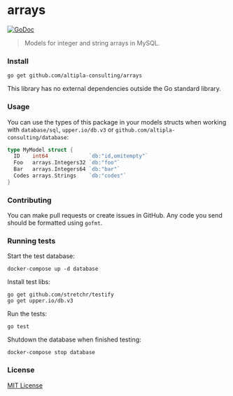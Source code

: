 
# arrays

[![GoDoc](https://godoc.org/github.com/altipla-consulting/arrays?status.svg)](https://godoc.org/github.com/altipla-consulting/arrays)

> Models for integer and string arrays in MySQL.


### Install

```shell
go get github.com/altipla-consulting/arrays
```

This library has no external dependencies outside the Go standard library.


### Usage

You can use the types of this package in your models structs when working with `database/sql`, `upper.io/db.v3` or `github.com/altipla-consulting/database`:

```go
type MyModel struct {
  ID    int64             `db:"id,omitempty"`
  Foo   arrays.Integers32 `db:"foo"`
  Bar   arrays.Integers64 `db:"bar"`
  Codes arrays.Strings    `db:"codes"`
}
```


### Contributing

You can make pull requests or create issues in GitHub. Any code you send should be formatted using ```gofmt```.


### Running tests

Start the test database:

```shell
docker-compose up -d database
```

Install test libs:

```shell
go get github.com/stretchr/testify
go get upper.io/db.v3
```

Run the tests:

```shell
go test
```

Shutdown the database when finished testing:

```shell
docker-compose stop database
```


### License

[MIT License](LICENSE)

